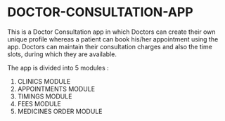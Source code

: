 # DOCTOR-CONSULTATION-APP
This is a Doctor Consultation app in which Doctors can create their own unique profile whereas a patient can book his/her appointment using the app. 
Doctors can maintain their consultation charges and also the time slots, during which they are available. 

The app is divided into 5 modules : 
1. CLINICS MODULE
2. APPOINTMENTS MODULE
3. TIMINGS MODULE
4. FEES MODULE
5. MEDICINES ORDER MODULE
